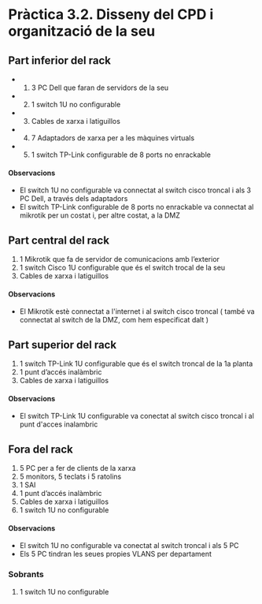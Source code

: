 # Pràctica 3.2. Disseny del CPD i organització de la seu

## Part inferior del rack

- 1. 3 PC Dell que faran de servidors de la seu
- 2. 1 switch 1U no configurable
- 3. Cables de xarxa i latiguillos
- 4. 7 Adaptadors de xarxa per a les màquines virtuals
- 5. 1 switch TP-Link configurable de 8 ports no enrackable

#### Observacions

- El switch 1U no configurable va connectat al switch cisco troncal i als 3 PC Dell, a través dels adaptadors
- El switch TP-Link configurable de 8 ports no enrackable va connectat al mikrotik per un costat i, per altre costat, a la DMZ

## Part central del rack

1. 1 Mikrotik que fa de servidor de comunicacions amb l’exterior
2. 1 switch Cisco 1U configurable que és el switch trocal de la seu
3. Cables de xarxa i latiguillos

#### Observacions

- El Mikrotik estè connectat a l'internet i al switch cisco troncal ( també va connectat al switch de la DMZ, com hem especificat dalt )

## Part superior del rack
1. 1 switch TP-Link 1U configurable que és el switch troncal de la 1a planta
2. 1 punt d’accés inalàmbric
3. Cables de xarxa i latiguillos

#### Observacions

- El switch TP-Link 1U configurable va conectat al switch cisco troncal i al punt d'acces inalambric

## Fora del rack
1. 5 PC per a fer de clients de la xarxa
2. 5 monitors, 5 teclats i 5 ratolins
3. 1 SAI
4. 1 punt d’accés inalàmbric
5. Cables de xarxa i latiguillos
6. 1 switch 1U no configurable

#### Observacions

- El switch 1U no configurable va conectat al switch troncal i als 5 PC
- Els 5 PC tindran les seues propies VLANS per departament

### Sobrants
1. 1 switch 1U no configurable
